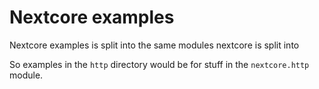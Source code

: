 # Nextcore examples
Nextcore examples is split into the same modules nextcore is split into  

So examples in the `http` directory would be for stuff in the `nextcore.http` module.
